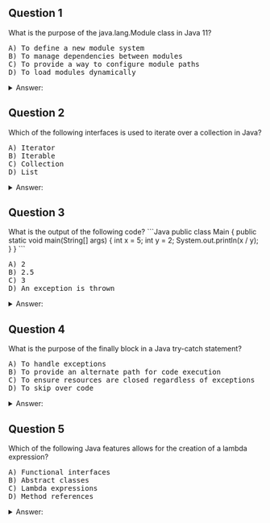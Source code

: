 <h2>Question 1</h2>
What is the purpose of the java.lang.Module class in Java 11?
<pre>
A) To define a new module system
B) To manage dependencies between modules
C) To provide a way to configure module paths
D) To load modules dynamically
</pre>

<details>
  <summary>Answer:</summary>
  
  A) To define a new module system
</details>

<h2>Question 2</h2>
Which of the following interfaces is used to iterate over a collection in Java?
<pre>
A) Iterator
B) Iterable
C) Collection
D) List
</pre>

<details>
  <summary>Answer:</summary>
  
  B) Iterable
</details>

<h2>Question 3</h2>
What is the output of the following code?
```Java
public class Main {
public static void main(String[] args) {
int x = 5;
int y = 2;
System.out.println(x / y);
}
}
```
<pre>
A) 2
B) 2.5
C) 3
D) An exception is thrown
</pre>

<details>
<summary>Answer:</summary>

A) 2 (Note: In Java, integer division results in an integer value)
</details>

<h2>Question 4</h2>
What is the purpose of the finally block in a Java try-catch statement?
<pre>
A) To handle exceptions
B) To provide an alternate path for code execution
C) To ensure resources are closed regardless of exceptions
D) To skip over code
</pre>

<details>
<summary>Answer:</summary>

C) To ensure resources are closed regardless of exceptions
</details>

<h2>Question 5</h2>
Which of the following Java features allows for the creation of a lambda expression?
<pre>
A) Functional interfaces
B) Abstract classes
C) Lambda expressions
D) Method references
</pre>

<details>
<summary>Answer:</summary>

A) Functional interfaces
</details>